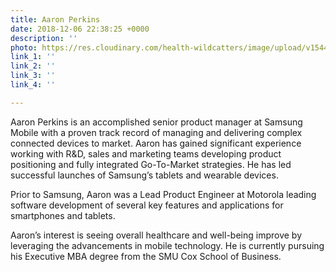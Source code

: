 ```yaml
---
title: Aaron Perkins
date: 2018-12-06 22:38:25 +0000
description: ''
photo: https://res.cloudinary.com/health-wildcatters/image/upload/v1544135961/image.png
link_1: ''
link_2: ''
link_3: ''
link_4: ''

---
```

Aaron Perkins is an accomplished senior product manager at Samsung Mobile with a proven track record of managing and delivering complex connected devices to market. Aaron has gained significant experience working with R&D, sales and marketing teams developing product positioning and fully integrated Go-To-Market strategies. He has led successful launches of Samsung’s tablets and wearable devices.

Prior to Samsung, Aaron was a Lead Product Engineer at Motorola leading software development of several key features and applications for smartphones and tablets.

Aaron’s interest is seeing overall healthcare and well-being improve by leveraging the advancements in mobile technology. He is currently pursuing his Executive MBA degree from the SMU Cox School of Business.